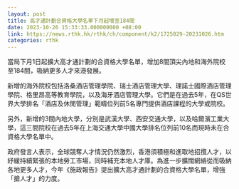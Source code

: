 ```yaml
---
layout: post
title: 高才通計劃合資格大學名單下月起增至184間
date: 2023-10-26 15:33:33.000000000 +08:00
link: https://news.rthk.hk/rthk/ch/component/k2/1725029-20231026.htm
categories: rthk
---
```


當局下月1日起擴大高才通計劃的合資格大學名單，增加8間頂尖內地和海外院校至184間，吸納更多人才來港發展。

新增的海外院校包括洛桑酒店管理學院、瑞士酒店管理大學、理諾士國際酒店管理學院、格里昂高等教育學院，以及海牙酒店管理大學。它們是在過去5年，在QS世界大學排名「酒店及休閒管理」範疇位列前5名專門提供酒店課程的大學或院校。

另外，新增的3間內地大學，分別是武漢大學、西安交通大學，以及哈爾濱工業大學，這三間院校在過去5年在上海交通大學中國大學排名位列前10名而現時未在合資格大學名單中。

政府發言人表示，全球競奪人才情況仍然激烈，香港須積極和進取地招攬人才，以紓緩持續緊張的本地勞工市場，同時補充本地人才庫。為進一步擴闊網絡從而吸納各地更多人才，今年《施政報告》提出擴大高才通計劃的合資格大學名單，增強「搶人才」的力度。
